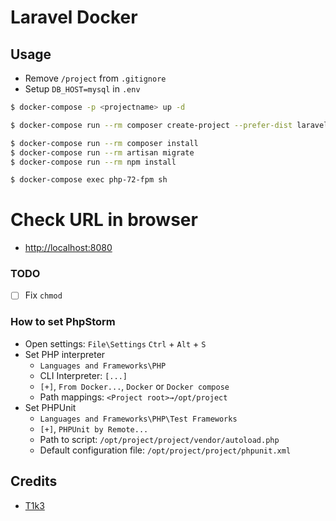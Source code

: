 # Laravel Docker

## Usage
* Remove `/project` from `.gitignore`
* Setup `DB_HOST=mysql` in `.env`
 
```bash
$ docker-compose -p <projectname> up -d

$ docker-compose run --rm composer create-project --prefer-dist laravel/laravel ./

$ docker-compose run --rm composer install
$ docker-compose run --rm artisan migrate
$ docker-compose run --rm npm install

$ docker-compose exec php-72-fpm sh
```

# Check URL in browser
* [http://localhost:8080](http://localhost:8080)

### TODO
* [ ] Fix `chmod`

### How to set PhpStorm
* Open settings: `File\Settings` <OR> `Ctrl` + `Alt` + `S`
* Set PHP interpreter 
    * `Languages and Frameworks\PHP`
    *  CLI Interpreter: `[...]`
    * `[+]`, `From Docker...`, `Docker` or `Docker compose`
    * Path mappings: `<Project root>→/opt/project`
* Set PHPUnit 
    * `Languages and Frameworks\PHP\Test Frameworks`
    * `[+]`, `PHPUnit by Remote...`
    * Path to script: `/opt/project/project/vendor/autoload.php`
    * Default configuration file: `/opt/project/project/phpunit.xml`

## Credits
* [T1k3](https://github.com/t1k3hu)
